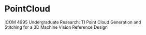 # PointCloud
ICOM 4995 Undergraduate Research: TI Point Cloud Generation and Stitching for a 3D Machine Vision Reference Design
